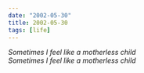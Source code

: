 ```yaml
---
date: "2002-05-30"
title: 2002-05-30
tags: [life]
---
```

*Sometimes I feel like a motherless child*<br>
*Sometimes I feel like a motherless child*


